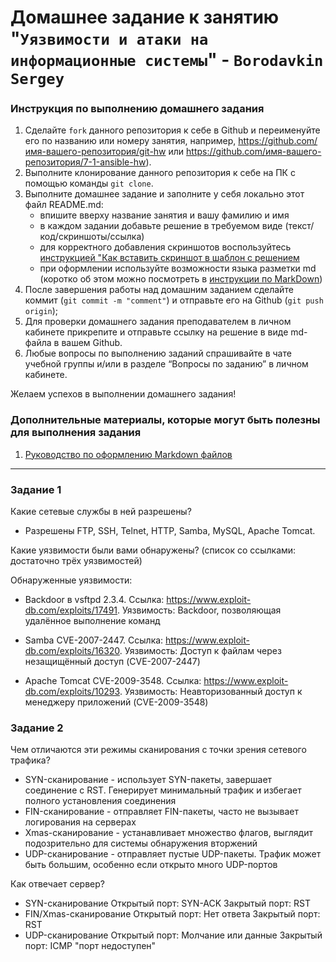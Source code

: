# Домашнее задание к занятию "`Уязвимости и атаки на информационные системы`" - `Borodavkin Sergey`


### Инструкция по выполнению домашнего задания

   1. Сделайте `fork` данного репозитория к себе в Github и переименуйте его по названию или номеру занятия, например, https://github.com/имя-вашего-репозитория/git-hw или  https://github.com/имя-вашего-репозитория/7-1-ansible-hw).
   2. Выполните клонирование данного репозитория к себе на ПК с помощью команды `git clone`.
   3. Выполните домашнее задание и заполните у себя локально этот файл README.md:
      - впишите вверху название занятия и вашу фамилию и имя
      - в каждом задании добавьте решение в требуемом виде (текст/код/скриншоты/ссылка)
      - для корректного добавления скриншотов воспользуйтесь [инструкцией "Как вставить скриншот в шаблон с решением](https://github.com/netology-code/sys-pattern-homework/blob/main/screen-instruction.md)
      - при оформлении используйте возможности языка разметки md (коротко об этом можно посмотреть в [инструкции  по MarkDown](https://github.com/netology-code/sys-pattern-homework/blob/main/md-instruction.md))
   4. После завершения работы над домашним заданием сделайте коммит (`git commit -m "comment"`) и отправьте его на Github (`git push origin`);
   5. Для проверки домашнего задания преподавателем в личном кабинете прикрепите и отправьте ссылку на решение в виде md-файла в вашем Github.
   6. Любые вопросы по выполнению заданий спрашивайте в чате учебной группы и/или в разделе “Вопросы по заданию” в личном кабинете.
   
Желаем успехов в выполнении домашнего задания!
   
### Дополнительные материалы, которые могут быть полезны для выполнения задания

1. [Руководство по оформлению Markdown файлов](https://gist.github.com/Jekins/2bf2d0638163f1294637#Code)

---

### Задание 1

Какие сетевые службы в ней разрешены?

- Разрешены FTP, SSH, Telnet, HTTP, Samba, MySQL, Apache Tomcat.

Какие уязвимости были вами обнаружены? (список со ссылками: достаточно трёх уязвимостей)

Обнаруженные уязвимости:             

- Backdoor в vsftpd 2.3.4. Ссылка: https://www.exploit-db.com/exploits/17491.
Уязвимость: Backdoor, позволяющая удалённое выполнение команд

- Samba CVE-2007-2447. Ссылка: https://www.exploit-db.com/exploits/16320.
Уязвимость: Доступ к файлам через незащищённый доступ (CVE-2007-2447)

- Apache Tomcat CVE-2009-3548. Ссылка: https://www.exploit-db.com/exploits/10293.
Уязвимость: Неавторизованный доступ к менеджеру приложений (CVE-2009-3548)


### Задание 2

Чем отличаются эти режимы сканирования с точки зрения сетевого трафика?

- SYN-сканирование - использует SYN-пакеты, завершает соединение с RST. Генерирует минимальный трафик и избегает полного установления соединения
- FIN-сканирование - отправляет FIN-пакеты, часто не вызывает логирования на серверах
- Xmas-сканирование - устанавливает множество флагов, выглядит подозрительно для системы обнаружения вторжений
- UDP-сканирование - отправляет пустые UDP-пакеты. Трафик может быть большим, особенно если открыто много UDP-портов

Как отвечает сервер?

- SYN-сканирование
        Открытый порт: SYN-ACK
        Закрытый порт: RST
- FIN/Xmas-сканирование
        Открытый порт: Нет ответа
        Закрытый порт: RST
- UDP-сканирование
        Открытый порт: Молчание или данные
        Закрытый порт: ICMP "порт недоступен"

